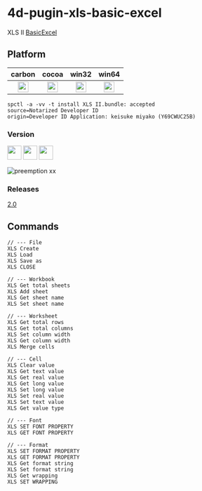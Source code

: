4d-pugin-xls-basic-excel
===================

XLS II [BasicExcel](http://www.codeproject.com/Articles/13852/BasicExcel-A-Class-to-Read-and-Write-to-Microsoft)

## Platform

| carbon | cocoa | win32 | win64 |
|:------:|:-----:|:---------:|:---------:|
|<img src="https://cloud.githubusercontent.com/assets/1725068/22371562/1b091f0a-e4db-11e6-8458-8653954a7cce.png" width="24" height="24" />|<img src="https://cloud.githubusercontent.com/assets/1725068/22371562/1b091f0a-e4db-11e6-8458-8653954a7cce.png" width="24" height="24" />|<img src="https://cloud.githubusercontent.com/assets/1725068/22371562/1b091f0a-e4db-11e6-8458-8653954a7cce.png" width="24" height="24" />|<img src="https://cloud.githubusercontent.com/assets/1725068/22371562/1b091f0a-e4db-11e6-8458-8653954a7cce.png" width="24" height="24" />|

```
spctl -a -vv -t install XLS II.bundle: accepted
source=Notarized Developer ID
origin=Developer ID Application: keisuke miyako (Y69CWUC25B)
```

### Version

<img src="https://cloud.githubusercontent.com/assets/1725068/18940649/21945000-8645-11e6-86ed-4a0f800e5a73.png" width="32" height="32" /> <img src="https://cloud.githubusercontent.com/assets/1725068/18940648/2192ddba-8645-11e6-864d-6d5692d55717.png" width="32" height="32" /> <img src="https://user-images.githubusercontent.com/1725068/41266195-ddf767b2-6e30-11e8-9d6b-2adf6a9f57a5.png" width="32" height="32" />

![preemption xx](https://user-images.githubusercontent.com/1725068/41327179-4e839948-6efd-11e8-982b-a670d511e04f.png)

### Releases

[2.0](https://github.com/miyako/4d-plugin-xls-basic-excel/releases/tag/2.0)

Commands
---

```
// --- File
XLS Create
XLS Load
XLS Save as
XLS CLOSE

// --- Workbook
XLS Get total sheets
XLS Add sheet
XLS Get sheet name
XLS Set sheet name

// --- Worksheet
XLS Get total rows
XLS Get total columns
XLS Set column width
XLS Get column width
XLS Merge cells

// --- Cell
XLS Clear value
XLS Get text value
XLS Get real value
XLS Get long value
XLS Set long value
XLS Set real value
XLS Set text value
XLS Get value type

// --- Font
XLS SET FONT PROPERTY
XLS GET FONT PROPERTY

// --- Format
XLS SET FORMAT PROPERTY
XLS GET FORMAT PROPERTY
XLS Get format string
XLS Set format string
XLS Get wrapping
XLS SET WRAPPING
```
